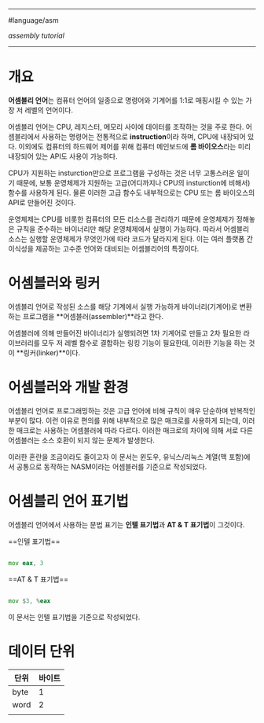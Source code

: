 
---

#language/asm 

_assembly tutorial_

---

# 개요

**어셈블리 언어**는 컴퓨터 언어의 일종으로 명령어와 기계어를 1:1로 매핑시킬 수 있는 가장 저 레벨의 언어이다.

어셈블리 언어는 CPU, 레지스터, 메모리 사이에 데이터를 조작하는 것을 주로 한다. 어셈블리에서 사용하는 명령어는 전통적으로 **instruction**이라 하며, CPU에 내장되어 있다. 이외에도 컴퓨터의 하드웨어 제어를 위해 컴퓨터 메인보드에 **롬 바이오스**라는 미리 내장되어 있는 API도 사용이 가능하다.

CPU가 지원하는 insturction만으로 프로그램을 구성하는 것은 너무 고통스러운 일이기 때문에, 보통 운영체제가 지원하는 고급(어디까지나 CPU의 insturction에 비해서) 함수를 사용하게 된다. 물론 이러한 고급 함수도 내부적으로는 CPU 또는 롬 바이오스의 API로 만들어진 것이다. 

운영체제는 CPU를 비롯한 컴퓨터의 모든 리소스를 관리하기 때문에 운영체제가 정해놓은 규칙을 준수하는 바이너리만 해당 운영체제에서 실행이 가능하다. 따라서 어셈블리 소스는 실행할 운영체제가 무엇인가에 따라 코드가 달라지게 된다. 이는 여러 플랫폼 간 이식성을 제공하는 고수준 언어와 대비되는 어셈블리어의 특징이다.

# 어셈블러와 링커

어셈블리 언어로 작성된 소스를 해당 기계에서 실행 가능하게 바이너리(기계어)로 변환하는 프로그램을 **어셈블러(assembler)**라고 한다.

어셈블러에 의해 만들어진 바이너리가 실행되려면 1차 기계어로 만들고 2차 필요한 라이브러리를 모두 저 레벨 함수로 결합하는 링킹 기능이 필요한데, 이러한 기능을 하는 것이 **링커(linker)**이다.

# 어셈블러와 개발 환경

어셈블리 언어로 프로그래밍하는 것은 고급 언어에 비해 규칙이 매우 단순하며 반복적인 부분이 많다. 이런 이유로 편의를 위해 내부적으로 많은 매크로를 사용하게 되는데, 이러한 매크로는 사용하는 어셈블러에 따라 다르다. 이러한 매크로의 차이에 의해 서로 다른 어셈블러는 소스 호환이 되지 않는 문제가 발생한다.

이러한 혼란을 조금이라도 줄이고자 이 문서는 윈도우, 유닉스/리눅스 계열(맥 포함)에서 공통으로 동작하는 NASM이라는 어셈블러를 기준으로 작성되었다.

# 어셈블리 언어 표기법

어셈블리 언어에서 사용하는 문법 표기는 **인텔 표기법**과 **AT & T 표기법**이 그것이다.

==인텔 표기법==

```asm

mov eax, 3

```

==AT & T 표기법==

```asm

mov $3, %eax

```

이 문서는 인텔 표기법을 기준으로 작성되었다.

# 데이터 단위

| 단위 | 바이트 |
| ---- | ------ |
| byte | 1      |
| word | 2      |
|      |        |
